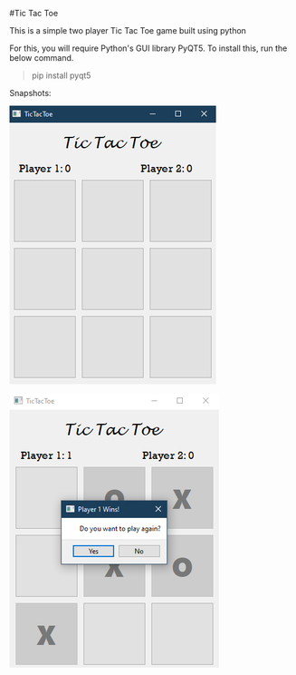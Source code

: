#Tic Tac Toe

This is a simple two player Tic Tac Toe game built using python 

For this, you will require Python's GUI library PyQT5. To install this, run the below command.
> pip install pyqt5

Snapshots:

![Game Init Image](res/images/frame.PNG)

![Winner Image](res/images/winner.PNG)
